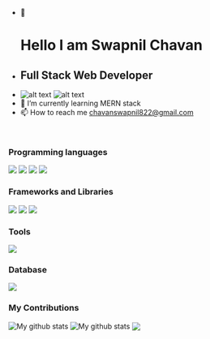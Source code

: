 - 👋 <h1>Hello I am Swapnil Chavan</h1>
- <h2>Full Stack Web Developer</h2>
- ![alt text](https://github.com/[username]/[reponame]/blob/[branch]/image.jpg?raw=true)
  ![alt text](https://media4.giphy.com/media/qgQUggAC3Pfv687qPC/giphy.gif?cid=ecf05e4726hzq9hqjercu9irkgr9nsqhazw34ewwhvcxk37a&rid=giphy.gif&ct=g)
- 🌱 I’m currently learning MERN stack
- 📫 How to reach me chavanswapnil822@gmail.com
<br/>
<h3>Programming languages</h3>
<p>
  <img src="https://img.shields.io/badge/HTML5-E34F26?style=for-the-badge&logo=html5&logoColor=white" />
  <img src="https://img.shields.io/badge/CSS3-1572B6?style=for-the-badge&logo=css3&logoColor=white" />
  <img src="https://img.shields.io/badge/JavaScript-323330?style=for-the-badge&logo=javascript&logoColor=F7DF1E" />
  <img src="https://img.shields.io/badge/json-5E5C5C?style=for-the-badge&logo=json&logoColor=white" />
</p>
<h3>Frameworks and Libraries</h3>
<p>
  <img src="https://img.shields.io/badge/Node.js-339933?style=for-the-badge&logo=nodedotjs&logoColor=white" />
  <img src="https://img.shields.io/badge/React-20232A?style=for-the-badge&logo=react&logoColor=61DAFB" />
  <img src="https://img.shields.io/badge/AngularJS-E23237?style=for-the-badge&logo=angularjs&logoColor=white" />
</p>
<h3>Tools</h3>
<p>
  <img src="https://img.shields.io/badge/Visual_Studio_Code-0078D4?style=for-the-badge&logo=visual%20studio%20code&logoColor=white" />
<p>
<h3>Database</h3>
<p>
  <img src="https://img.shields.io/badge/MongoDB-4EA94B?style=for-the-badge&logo=mongodb&logoColor=white" />
</p>
  
<h3>My Contributions</h3>

<img align="center" src="https://github-readme-streak-stats.herokuapp.com?user=timcreative&theme=vue-dark&hide_border=true&date_format=M%20j%5B%2C%20Y%5D" alt="My github stats" />

<img align="center" src="https://github-readme-stats.vercel.app/api?username=timcreative&show_icons=true&include_all_commits=true&theme=cobalt&hide_border=true" alt="My github stats" /> 

<img align="center" src="https://github-readme-stats.vercel.app/api/top-langs/?username=timcreative&layout=compact&theme=cobalt&hide_border=true" />
